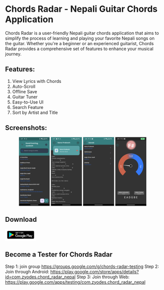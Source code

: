
# Chords Radar - Nepali Guitar Chords Application

Chords Radar is a user-friendly Nepali guitar chords application that aims to simplify the process of learning and playing your favorite Nepali songs on the guitar. Whether you're a beginner or an experienced guitarist, Chords Radar provides a comprehensive set of features to enhance your musical journey.

## Features:
1. View Lyrics with Chords
2. Auto-Scroll
3. Offline Save
4. Guitar Tuner
5. Easy-to-Use UI
6. Search Feature
7. Sort by Artist and Title

## Screenshots:
<div align='center'>
<div>
<img src='/screenshots/1.png' width=20% />
<img src='/screenshots/2.png' width=20% />
<img src='/screenshots/3.png' width=20% />
<img src='/screenshots/4.png' width=20% />
</div>
</div>

## Download
<a href='https://play.google.com/store/apps/details?id=com.zyodes.chord_radar_nepal'><img src='/screenshots/image.png' width=20% /><a/>

## Become a Tester for Chords Radar
Step 1: join group https://groups.google.com/g/chords-radar-testing
Step 2: Join through Android: https://play.google.com/store/apps/details?id=com.zyodes.chord_radar_nepal
Step 3: Join through Web: https://play.google.com/apps/testing/com.zyodes.chord_radar_nepal
